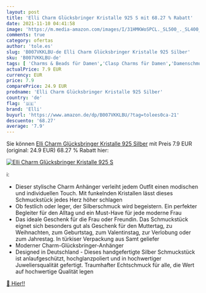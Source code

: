 ```yaml
---
layout: post
title: 'Elli Charm Glücksbringer Kristalle 925 S mit 68.27 % Rabatt'
date: 2021-11-10 04:41:58
image: 'https://m.media-amazon.com/images/I/31HMKWoSPCL._SL500_._SL400_.jpg'
comments: true
category: ofertas
author: 'tole.es'
slug: 'B007VKKLBU-de Elli Charm Glücksbringer Kristalle 925 Silber'
sku: 'B007VKKLBU-de'
tags: [ 'Charms & Beads für Damen','Clasp Charms für Damen','Damenschmuck','Regular Stores','Schmuck','Shops','elli', ]
actualPrice: 7.9 EUR
currency: EUR
price: 7.9
comparePrice: 24.9 EUR
prodname: 'Elli Charm Glücksbringer Kristalle 925 Silber'
country: 'de'
flag: '🇩🇪'
brand: 'Elli'
buyurl: 'https://www.amazon.de/dp/B007VKKLBU/?tag=tolees0ca-21'
descuento: '68.27'
average: '7.9'
---
```


Sie können [Elli Charm Glücksbringer Kristalle 925 Silber](https://www.amazon.de/dp/B007VKKLBU/?tag=tolees0ca-21) mit Preis 7.9 EUR (original: 24.9 EUR) 68.27 % Rabatt hier:

[![Elli Charm Glücksbringer Kristalle 925 S](https://m.media-amazon.com/images/I/31HMKWoSPCL._SL500_._SL400_.jpg)](https://www.amazon.de/dp/B007VKKLBU/?tag=tolees0ca-21)

ℹ️:

- Dieser stylische Charm Anhänger verleiht jedem Outfit einen modischen und individuellen Touch. Mit funkelnden Kristallen lässt dieses Schmuckstück jedes Herz höher schlagen
- Ob festlich oder leger, der Silberschmuck wird begeistern. Ein perfekter Begleiter für den Alltag und ein Must-Have für jede moderne Frau
- Das ideale Geschenk für die Frau oder Freundin. Das Schmuckstück eignet sich besonders gut als Geschenk für den Muttertag, zu Weihnachten, zum Geburtstag, zum Valentinstag, zur Verlobung oder zum Jahrestag. In türkiser Verpackung aus Samt geliefer
- Moderner Charm-Glücksbringer-Anhänger
- Designed in Deutschland - Dieses handgefertigte Silber Schmuckstück ist anlaufgeschützt, hochglanzpoliert und in hochwertiger Juweliersqualität gefertigt. Traumhafter Echtschmuck für alle, die Wert auf hochwertige Qualität legen

[🛒 Hier!!](https://www.amazon.de/dp/B007VKKLBU/?tag=tolees0ca-21)
